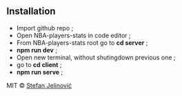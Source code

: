 ## Installation

- Import github repo ;
- Open NBA-players-stats in code editor ;
- From NBA-players-stats root go to <b>cd server</b> ;
- <b>npm run dev</b> ;
- Open new terminal, without shutingdown previous one ;
- go to <b>cd client</b> ;
- <b>npm run serve</b> ;


MIT © [Stefan Jelinović]()
